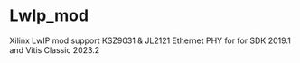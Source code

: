 # LwIp_mod
 Xilinx LwIP mod support KSZ9031 & JL2121 Ethernet PHY for  for SDK 2019.1 and Vitis Classic 2023.2
